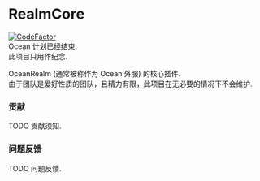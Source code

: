 # RealmCore
[![CodeFactor](https://www.codefactor.io/repository/github/gerryyuu/realmcore/badge)](https://www.codefactor.io/repository/github/gerryyuu/realmcore)<br>
Ocean 计划已经结束.<br>
此项目只用作纪念.<br>

OceanRealm (通常被称作为 Ocean 外服) 的核心插件.<br>
由于团队是爱好性质的团队，且精力有限，此项目在无必要的情况下不会维护.<br>

### 贡献
TODO 贡献须知.<br>

### 问题反馈
TODO 问题反馈.<br>
